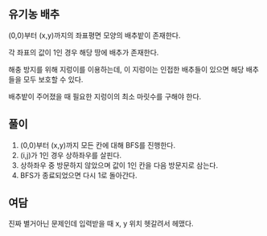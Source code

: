 ## 유기농 배추

(0,0)부터 (x,y)까지의 좌표평면 모양의 배추밭이 존재한다.

각 좌표의 값이 1인 경우 해당 땅에 배추가 존재한다.

해충 방지를 위해 지렁이를 이용하는데, 이 지렁이는 인접한 배추들이 있으면 해당 배추들을 모두 보호할 수 있다.

배추밭이 주어졌을 때 필요한 지렁이의 최소 마릿수를 구해야 한다.

## 풀이

1. (0,0)부터 (x,y)까지 모든 칸에 대해 BFS를 진행한다.
2. (i,j)가 1인 경우 상하좌우를 살핀다.
3. 상하좌우 중 방문하지 않았으며 값이 1인 칸을 다음 방문지로 삼는다.
4. BFS가 종료되었으면 다시 1로 돌아간다.


## 여담
진짜 별거아닌 문제인데 입력받을 때 x, y 위치 헷갈려서 헤맸다.